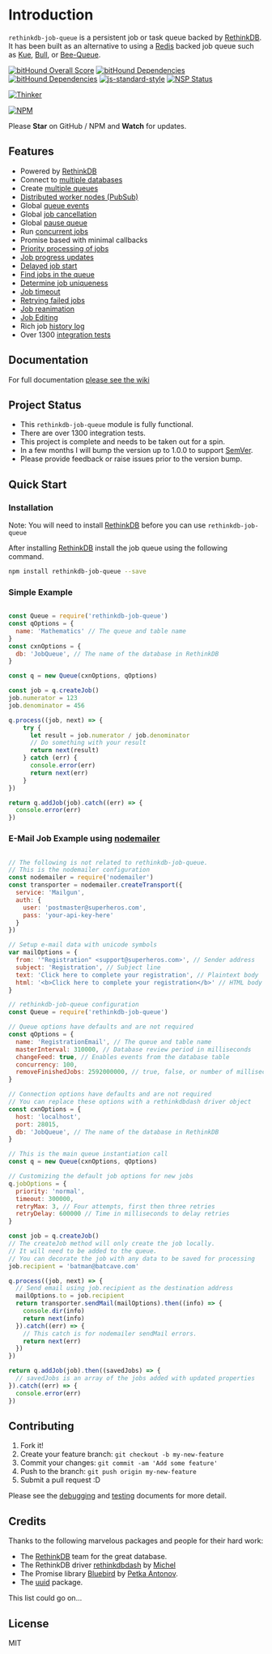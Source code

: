 # Introduction

`rethinkdb-job-queue` is a persistent job or task queue backed by [RethinkDB][rethinkdb-url].
It has been built as an alternative to using a [Redis][redis-url] backed job queue such as [Kue][kue-url], [Bull][bull-url], or [Bee-Queue][bee-queue-url].

[![bitHound Overall Score][bithound-overall-image]][bithound-overall-url]
[![bitHound Dependencies][bithound-dep-image]][bithound-dep-url]
[![bitHound Dependencies][bithound-code-image]][bithound-code-url]
[![js-standard-style][js-standard-image]][js-standard-url]
[![NSP Status][nsp-image]][nsp-url]

[![Thinker][thinker-image]][rjq-github-url]

[![NPM][nodei-npm-image]][nodei-npm-url]

Please __Star__ on GitHub / NPM and __Watch__ for updates.

## Features

*   Powered by [RethinkDB][rethinkdb-url]
*   Connect to [multiple databases][queue-connection-url]
*   Create [multiple queues][queue-connection-url]
*   [Distributed worker nodes (PubSub)][queue-pubsub-url]
*   Global [queue events][queue-events-url]
*   Global [job cancellation][job-cancel-url]
*   Global [pause queue][queue-pause-url]
*   Run [concurrent jobs][queue-concurrency-url]
*   Promise based with minimal callbacks
*   [Priority processing of jobs][job-priority-url]
*   [Job progress updates][job-progress-url]
*   [Delayed job start][job-delayed-url]
*   [Find jobs in the queue][find-job-url]
*   [Determine job uniqueness][find-job-url]
*   [Job timeout][job-timeout-url]
*   [Retrying failed jobs][job-retry-url]
*   [Job reanimation][job-reanimation-url]
*   [Job Editing][job-editing-url]
*   Rich job [history log][job-log-url]
*   Over 1300 [integration tests][testing-url]



[queue-connection-url]: https://github.com/grantcarthew/node-rethinkdb-job-queue/wiki/Queue-Connection
[queue-events-url]: https://github.com/grantcarthew/node-rethinkdb-job-queue/wiki/Queue-Events
[queue-concurrency-url]: https://github.com/grantcarthew/node-rethinkdb-job-queue/wiki/Queue-Options#queue-concurrency-option
[queue-pubsub-url]: https://github.com/grantcarthew/node-rethinkdb-job-queue/wiki/Queue-PubSub
[job-priority-url]: https://github.com/grantcarthew/node-rethinkdb-job-queue/wiki/Job-Options#job-priority-option
[job-progress-url]: https://github.com/grantcarthew/node-rethinkdb-job-queue/wiki/Job.setProgress
[job-delayed-url]: https://github.com/grantcarthew/node-rethinkdb-job-queue/wiki/Delayed-Job
[find-job-url]: https://github.com/grantcarthew/node-rethinkdb-job-queue/wiki/Queue.findJob
[job-cancel-url]: https://github.com/grantcarthew/node-rethinkdb-job-queue/wiki/Queue.process#failed-job-with-cancel
[queue-pause-url]: https://github.com/grantcarthew/node-rethinkdb-job-queue/wiki/Queue.pause
[job-timeout-url]: https://github.com/grantcarthew/node-rethinkdb-job-queue/wiki/Job-Options#job-timeout-option
[job-retry-url]: https://github.com/grantcarthew/node-rethinkdb-job-queue/wiki/Job-Retry
[job-reanimation-url]: https://github.com/grantcarthew/node-rethinkdb-job-queue/wiki/Job-Editing#job-reanimation
[job-editing-url]: https://github.com/grantcarthew/node-rethinkdb-job-queue/wiki/Job-Editing
[job-log-url]: https://github.com/grantcarthew/node-rethinkdb-job-queue/wiki/Job.log
[testing-url]: https://github.com/grantcarthew/node-rethinkdb-job-queue/wiki/Testing

## Documentation

For full documentation [please see the wiki][rjq-wiki-url]

## Project Status

*   This `rethinkdb-job-queue` module is fully functional.
*   There are over 1300 integration tests.
*   This project is complete and needs to be taken out for a spin.
*   In a few months I will bump the version up to 1.0.0 to support [SemVer](http://semver.org/).
*   Please provide feedback or raise issues prior to the version bump.


## Quick Start

### Installation

Note: You will need to install [RethinkDB][rethinkdb-url] before you can use `rethinkdb-job-queue`

After installing [RethinkDB][rethinkdb-url] install the job queue using the following command.

```sh
npm install rethinkdb-job-queue --save
```

### Simple Example

```js

const Queue = require('rethinkdb-job-queue')
const qOptions = {
  name: 'Mathematics' // The queue and table name
}
const cxnOptions = {
  db: 'JobQueue', // The name of the database in RethinkDB
}

const q = new Queue(cxnOptions, qOptions)

const job = q.createJob()
job.numerator = 123
job.denominator = 456

q.process((job, next) => {
    try {
      let result = job.numerator / job.denominator
      // Do something with your result
      return next(result)
    } catch (err) {
      console.error(err)
      return next(err)
    }
})

return q.addJob(job).catch((err) => {
  console.error(err)
})

```

### E-Mail Job Example using [nodemailer][nodemailer-url]

```js

// The following is not related to rethinkdb-job-queue.
// This is the nodemailer configuration
const nodemailer = require('nodemailer')
const transporter = nodemailer.createTransport({
  service: 'Mailgun',
  auth: {
    user: 'postmaster@superheros.com',
    pass: 'your-api-key-here'
  }
})

// Setup e-mail data with unicode symbols
var mailOptions = {
  from: '"Registration" <support@superheros.com>', // Sender address
  subject: 'Registration', // Subject line
  text: 'Click here to complete your registration', // Plaintext body
  html: '<b>Click here to complete your registration</b>' // HTML body
}

// rethinkdb-job-queue configuration
const Queue = require('rethinkdb-job-queue')

// Queue options have defaults and are not required
const qOptions = {
  name: 'RegistrationEmail', // The queue and table name
  masterInterval: 310000, // Database review period in milliseconds
  changeFeed: true, // Enables events from the database table
  concurrency: 100,
  removeFinishedJobs: 2592000000, // true, false, or number of milliseconds
}

// Connection options have defaults and are not required
// You can replace these options with a rethinkdbdash driver object
const cxnOptions = {
  host: 'localhost',
  port: 28015,
  db: 'JobQueue', // The name of the database in RethinkDB
}

// This is the main queue instantiation call
const q = new Queue(cxnOptions, qOptions)

// Customizing the default job options for new jobs
q.jobOptions = {
  priority: 'normal',
  timeout: 300000,
  retryMax: 3, // Four attempts, first then three retries
  retryDelay: 600000 // Time in milliseconds to delay retries
}

const job = q.createJob()
// The createJob method will only create the job locally.
// It will need to be added to the queue.
// You can decorate the job with any data to be saved for processing
job.recipient = 'batman@batcave.com'

q.process((job, next) => {
  // Send email using job.recipient as the destination address
  mailOptions.to = job.recipient
  return transporter.sendMail(mailOptions).then((info) => {
    console.dir(info)
    return next(info)
  }).catch((err) => {
    // This catch is for nodemailer sendMail errors.
    return next(err)
  })
})

return q.addJob(job).then((savedJobs) => {
  // savedJobs is an array of the jobs added with updated properties
}).catch((err) => {
  console.error(err)
})

```

## Contributing

1.  Fork it!
2.  Create your feature branch: `git checkout -b my-new-feature`
3.  Commit your changes: `git commit -am 'Add some feature'`
4.  Push to the branch: `git push origin my-new-feature`
5.  Submit a pull request :D

Please see the [debugging](https://github.com/grantcarthew/node-rethinkdb-job-queue/wiki/Debugging) and [testing](https://github.com/grantcarthew/node-rethinkdb-job-queue/wiki/Testing) documents for more detail.

## Credits

Thanks to the following marvelous packages and people for their hard work:

-   The [RethinkDB][rethinkdb-url] team for the great database.
-   The RethinkDB driver [rethinkdbdash][rethinkdbdash-url] by [Michel][neumino-url]
-   The Promise library [Bluebird][bluebird-url] by [Petka Antonov][petka-url].
-   The [uuid][uuid-url] package.

This list could go on...

## License

MIT

[redis-url]: http://redis.io/
[kue-url]: http://automattic.github.io/kue/
[bull-url]: https://github.com/OptimalBits/bull
[bee-queue-url]: https://github.com/LewisJEllis/bee-queue
[rethinkdb-url]: http://www.rethinkdb.com/
[rethinkdbdash-url]: https://github.com/neumino/rethinkdbdash
[neumino-url]: https://github.com/neumino
[rjq-github-url]: https://github.com/grantcarthew/node-rethinkdb-job-queue
[rjq-wiki-url]: https://github.com/grantcarthew/node-rethinkdb-job-queue/wiki
[thinker-image]: https://cdn.rawgit.com/grantcarthew/node-rethinkdb-job-queue/master/thinkerjoblist.png
[nodemailer-url]: https://www.npmjs.com/package/nodemailer
[bluebird-url]: https://github.com/petkaantonov/bluebird
[petka-url]: https://github.com/petkaantonov
[uuid-url]: https://www.npmjs.com/package/uuid
[bithound-overall-image]: https://www.bithound.io/github/grantcarthew/node-rethinkdb-job-queue/badges/score.svg
[bithound-overall-url]: https://www.bithound.io/github/grantcarthew/node-rethinkdb-job-queue
[bithound-dep-image]: https://www.bithound.io/github/grantcarthew/node-rethinkdb-job-queue/badges/dependencies.svg
[bithound-dep-url]: https://www.bithound.io/github/grantcarthew/node-rethinkdb-job-queue/master/dependencies/npm
[bithound-code-image]: https://www.bithound.io/github/grantcarthew/node-rethinkdb-job-queue/badges/code.svg
[bithound-code-url]: https://www.bithound.io/github/grantcarthew/node-rethinkdb-job-queue
[js-standard-image]: https://img.shields.io/badge/code%20style-standard-brightgreen.svg
[js-standard-url]: http://standardjs.com/
[nsp-image]: https://nodesecurity.io/orgs/openjs/projects/3871d340-0ca9-471c-be9a-39df3871262d/badge
[nsp-url]: https://nodesecurity.io/orgs/openjs/projects/3871d340-0ca9-471c-be9a-39df3871262d
[nodei-npm-image]: https://nodei.co/npm/rethinkdb-job-queue.png?downloads=true&downloadRank=true&stars=true
[nodei-npm-url]: https://nodei.co/npm/rethinkdb-job-queue/
